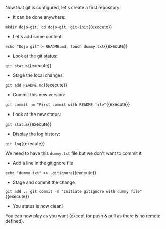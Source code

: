 Now that git is configured, let's create a first repository!

* It can be done anywhere:

`mkdir dojo-git; cd dojo-git; git-init`{{execute}}

* Let's add some content:

`echo "Dojo git" > README.md; touch dummy.txt`{{execute}}

* Look at the git status:

`git status`{{execute}}

* Stage the local changes:

`git add README.md`{{execute}}

* Commit this new version:

`git commit -m "First commit with README file"`{{execute}}

* Look at the new status:

`git status`{{execute}}

* Display the log history:

`git log`{{execute}}

We need to have this `dummy.txt` file but we don't want to commit it

* Add a line in the gitignore file

`echo "dummy.txt" >> .gitignore`{{execute}}

* Stage and commit the change

`git add .; git commit -m "Initiate gitignore with dummy file"`{{execute}}

* You status is now clean!

You can now play as you want (except for push & pull as there is no remote defined).
